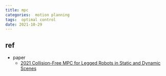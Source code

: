 ```yaml
---
title: mpc
categories:  motion planning
tags:  optimal control
date: 2021-10-29
---
```


## ref

- paper
    - [2021 Collision-Free MPC for Legged Robots in Static and Dynamic Scenes](https://www.research-collection.ethz.ch/bitstream/handle/20.500.11850/491764/ICRA_2021__Collision_Free_MPC_for_Legged_Robots_in_Static_and_Dynamic_Scenes_compressed.pdf;jsessionid=32FEAB0B56AE8F0977E94450B84084A7?sequence=1)
